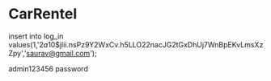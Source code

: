# CarRentel

insert into log_in values(1,'$2a$10$jlii.nsPz9Y2WxCv.h5LLO22nacJG2tGxDhUj7WnBpEKvLmsXzZpy','saurav@gmail.com');

admin123456   password

